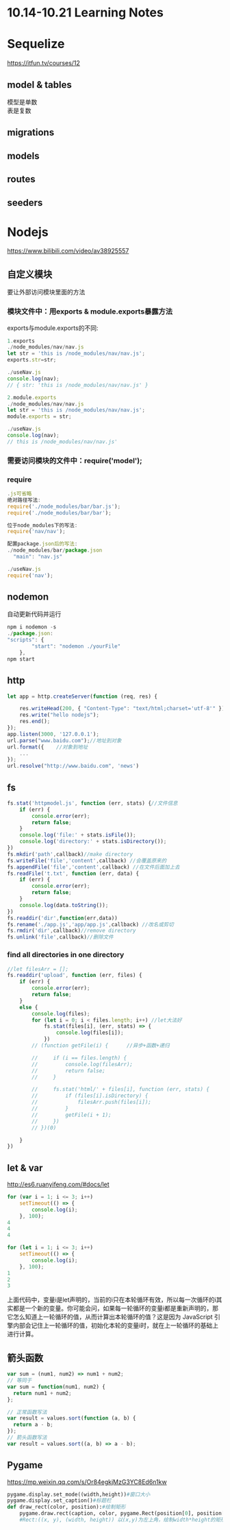# 10.14-10.21 Learning Notes
# Sequelize
<https://itfun.tv/courses/12>  

## model & tables
模型是单数  
表是复数
## migrations
## models
## routes
## seeders


# Nodejs
<https://www.bilibili.com/video/av38925557>
## 自定义模块
要让外部访问模块里面的方法
### 模块文件中：用exports & module.exports暴露方法
exports与module.exports的不同:  
```js
1.exports
./node_modules/nav/nav.js
let str = 'this is /node_modules/nav/nav.js';
exports.str=str;

./useNav.js
console.log(nav);
// { str: 'this is /node_modules/nav/nav.js' }

2.module.exports
./node_modules/nav/nav.js
let str = 'this is /node_modules/nav/nav.js';
module.exports = str;

./useNav.js
console.log(nav);
// this is /node_modules/nav/nav.js'
```
### 需要访问模块的文件中：require('model');
### require
```js
.js可省略
绝对路径写法:
require('./node_modules/bar/bar.js');  
require('./node_modules/bar/bar');

位于node_modules下的写法: 
require('nav/nav');

配置package.json后的写法:
./node_modules/bar/package.json
  "main": "nav.js"

./useNav.js
require('nav');
```
## nodemon
自动更新代码并运行
```js
npm i nodemon -s
./package.json:
"scripts": {
        "start": "nodemon ./yourFile"
    },
npm start
```
## http
```js
let app = http.createServer(function (req, res) {

    res.writeHead(200, { "Content-Type": "text/html;charset='utf-8'" });
    res.write("hello nodejs");
    res.end();
});
app.listen(3000, '127.0.0.1');
url.parse("www.baidu.com");//地址到对象
url.format({    //对象到地址
    ...
});
url.resolve("http://www.baidu.com", 'news')
```
## fs
```js
fs.stat('httpmodel.js', function (err, stats) {//文件信息
    if (err) {
        console.error(err);
        return false;
    }
    console.log('file:' + stats.isFile());
    console.log('directory:' + stats.isDirectory());
})
fs.mkdir('path',callback)//make directory
fs.writeFile('file','content',callback) //会覆盖原来的
fs.appendFile('file','content',callback) //在文件后面加上去
fs.readFile('t.txt', function (err, data) {
    if (err) {
        console.error(err);
        return false;
    }
    console.log(data.toString());
})
fs.readdir('dir',function(err,data))
fs.rename('./app.js','app/app.js',callback) //改名或剪切
fs.rmdir('dir',callback)//remove directory
fs.unlink('file',callback)//删除文件
```
### find all directories in one directory
```js
//let filesArr = [];
fs.readdir('upload', function (err, files) {
    if (err) {
        console.error(err);
        return false;
    }
    else {
        console.log(files);
        for (let i = 0; i < files.length; i++) //let大法好
            fs.stat(files[i], (err, stats) => {
                console.log(files[i]);
            })
        // (function getFile(i) {      //异步+函数+递归

        //     if (i == files.length) {
        //         console.log(filesArr);
        //         return false;
        //     }

        //     fs.stat('html/' + files[i], function (err, stats) {
        //         if (files[i].isDirectory) {
        //             filesArr.push(files[i]);
        //         }
        //         getFile(i + 1);
        //     })
        // })(0)

    }
})
```
## let & var
<http://es6.ruanyifeng.com/#docs/let>
```js
for (var i = 1; i <= 3; i++)
    setTimeout(() => {
        console.log(i);
    }, 100);
4
4
4

for (let i = 1; i <= 3; i++)
    setTimeout(() => {
        console.log(i);
    }, 100);
1
2
3
```
上面代码中，变量i是let声明的，当前的i只在本轮循环有效，所以每一次循环的i其实都是一个新的变量。你可能会问，如果每一轮循环的变量i都是重新声明的，那它怎么知道上一轮循环的值，从而计算出本轮循环的值？这是因为 JavaScript 引擎内部会记住上一轮循环的值，初始化本轮的变量i时，就在上一轮循环的基础上进行计算。
## 箭头函数
```js
var sum = (num1, num2) => num1 + num2;
// 等同于
var sum = function(num1, num2) {
  return num1 + num2;
};

// 正常函数写法
var result = values.sort(function (a, b) {
  return a - b;
});
// 箭头函数写法
var result = values.sort((a, b) => a - b);
```
## Pygame
<https://mp.weixin.qq.com/s/Or84egkjMzG3YC8Ed6n1kw>
```python
pygame.display.set_mode((width,height))#窗口大小
pygame.display.set_caption()#标题栏
def draw_rect(color, position):#绘制矩形
    pygame.draw.rect(caption, color, pygame.Rect(position[0], position[1], cell, cell))
    #Rect:((x, y), (width, height)) 以(x,y)为左上角，绘制width*height的矩形
```